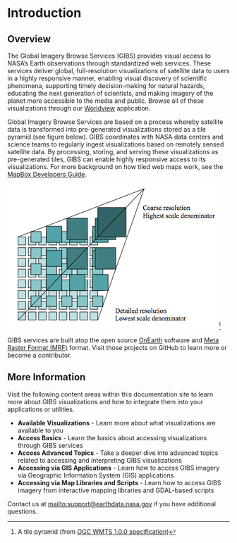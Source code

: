 # Introduction
## Overview
The Global Imagery Browse Services (GIBS) provides visual access to NASA’s Earth observations through standardized web services. These services deliver global, full-resolution visualizations of satellite data to users in a highly responsive manner, enabling visual discovery of scientific phenomena, supporting timely decision-making for natural hazards, educating the next generation of scientists, and making imagery of the planet more accessible to the media and public. Browse all of these visualizations through our [Worldview](https://worldview.earthdata.nasa.gov) application.

Global Imagery Browse Services are based on a process whereby satellite data is transformed into pre-generated visualizations stored as a tile pyramid (see figure below).  GIBS coordinates with NASA data centers and science teams to regularly ingest visualizations based on remotely sensed satellite data.  By processing, storing, and serving these visualizations as pre-generated tiles, GIBS can enable highly responsive access to its visualizations.  For more background on how tiled web maps work, see the [MapBox Developers Guide](https://www.mapbox.com/help/how-web-maps-work/).

![tile_pyramid](img/tile_pyramid.png)[^1]
[^1]: A tile pyramid (from [OGC WMTS 1.0.0 specification](http://www.opengeospatial.org/standards/wmts))

GIBS services are built atop the open source [OnEarth](https://github.com/nasa-gibs/onearth) software and [Meta Raster Format (MRF)](https://github.com/nasa-gibs/mrf) format. Visit those projects on GitHub to learn more or become a contributor.

## More Information
Visit the following content areas within this documentation site to learn more about GIBS visualizations and how to integrate them into your applications or utilities.

* **Available Visualizations** - Learn more about what visualizations are available to you
* **Access Basics** - Learn the basics about accessing visualizations through GIBS services
* **Access Advanced Topics** - Take a deeper dive into advanced topics related to accessing and interpreting GIBS visualizations  
* **Accessing via GIS Applications** - Learn how to access GIBS imagery via Geographic Information System (GIS) applications
* **Accessing via Map Libraries and Scripts** - Learn how to access GIBS imagery from interactive mapping libraries and GDAL-based scripts

Contact us at [mailto:support@earthdata.nasa.gov](support@earthdata.nasa.gov) if you have additional questions.